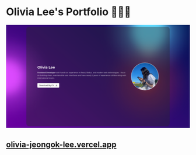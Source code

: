 # Olivia Lee's Portfolio 👩🏻‍💻

![Portfolio screenshot](./screenshots/olivia-jeongok-lee.vercel.app_.png)

## [olivia-jeongok-lee.vercel.app](https://olivia-jeongok-lee.vercel.app)
